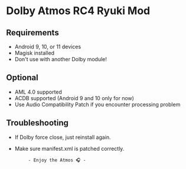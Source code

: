 # Dolby Atmos RC4 Ryuki Mod

## Requirements
- Android 9, 10, or 11 devices
- Magisk installed
- Don't use with another Dolby module!

## Optional
- AML 4.0 supported
- ACDB supported (Android 9 and 10 only for now)
- Use Audio Compatibility Patch if you encounter processing problem

## Troubleshooting
- If Dolby force close, just reinstall again.
- Make sure manifest.xml is patched correctly.


           - Enjoy the Atmos 🎧 -

